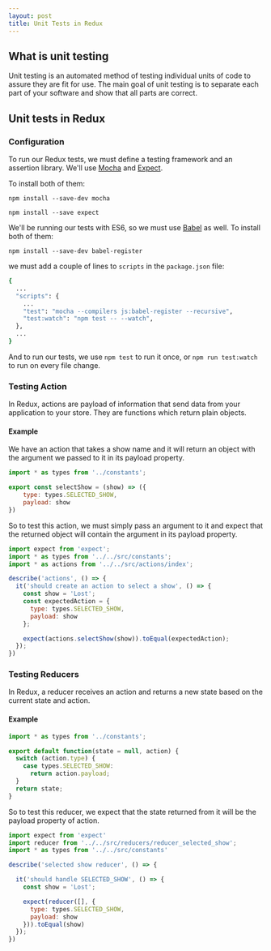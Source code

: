 ```yaml
---
layout: post
title: Unit Tests in Redux
---
```


## What is unit testing

Unit testing is an automated method of testing individual units of code to assure they are fit for use. The main goal of unit testing is to separate each part of your software and show that all parts are correct.

## Unit tests in Redux

### Configuration
To run our Redux tests, we must define a testing framework and an assertion library. We'll use [Mocha](http://mochajs.org/) and [Expect](https://www.npmjs.com/package/expect).

To install both of them:

`npm install --save-dev mocha`

`npm install --save expect`


We'll be running our tests with ES6, so we must use [Babel](http://babeljs.io/) as well.
To install both of them:

`npm install --save-dev babel-register`


we must add a couple of lines to `scripts` in the `package.json` file:
```bash
{
  ...
  "scripts": {
    ...
    "test": "mocha --compilers js:babel-register --recursive",
    "test:watch": "npm test -- --watch",
  },
  ...
}
```
And to run our tests, we use `npm test` to run it once, or `npm run test:watch` to run on every file change.

### Testing Action
In Redux, actions are payload of information that send data from your application to your store. They are functions which return plain objects.

#### Example
We have an action that takes a show name and it will return an object with the argument we passed to it in its payload property.

```javascript
import * as types from '../constants';

export const selectShow = (show) => ({
    type: types.SELECTED_SHOW,
    payload: show
})
```

So to test this action, we must simply pass an argument to it and expect that the returned object will contain the argument in its payload property.

```javascript
import expect from 'expect';
import * as types from '../../src/constants';
import * as actions from '../../src/actions/index';

describe('actions', () => {
  it('should create an action to select a show', () => {
    const show = 'Lost';
    const expectedAction = {
      type: types.SELECTED_SHOW,
      payload: show
    };

    expect(actions.selectShow(show)).toEqual(expectedAction);
  });
})
```

### Testing Reducers
In Redux, a reducer receives an action and returns a new state based on the current state and action.

#### Example
```javascript
import * as types from '../constants';

export default function(state = null, action) {
  switch (action.type) {
    case types.SELECTED_SHOW:
      return action.payload;
  }
  return state;
}

```

So to test this reducer, we expect that the state returned from it will be the payload property of action.

```javascript
import expect from 'expect'
import reducer from '../../src/reducers/reducer_selected_show';
import * as types from '../../src/constants'

describe('selected show reducer', () => {

  it('should handle SELECTED_SHOW', () => {
    const show = 'Lost';

    expect(reducer([], {
      type: types.SELECTED_SHOW,
      payload: show
    })).toEqual(show)
  });
})
```

